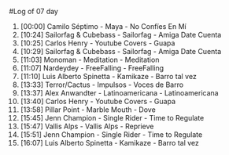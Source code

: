 #Log of 07 day

1. [00:00] Camilo Séptimo - Maya - No Confíes En Mí
1. [10:24] Sailorfag & Cubebass - Sailorfag - Amiga Date Cuenta
1. [10:25] Carlos Henry - Youtube Covers - Guapa
1. [10:29] Sailorfag & Cubebass - Sailorfag - Amiga Date Cuenta
1. [11:03] Monoman - Meditation - Meditation
1. [11:07] Nardeydey - FreeFalling - FreeFalling
1. [11:10] Luis Alberto Spinetta - Kamikaze - Barro tal vez
1. [13:33] Terror/Cactus - Impulsos - Voces de Barro
1. [13:37] Alex Anwandter - Latinoamericana - Latinoamericana
1. [13:40] Carlos Henry - Youtube Covers - Guapa
1. [13:58] Pillar Point - Marble Mouth - Dove
1. [15:45] Jenn Champion - Single Rider - Time to Regulate
1. [15:47] Vallis Alps - Vallis Alps - Reprieve
1. [15:51] Jenn Champion - Single Rider - Time to Regulate
1. [16:07] Luis Alberto Spinetta - Kamikaze - Barro tal vez
